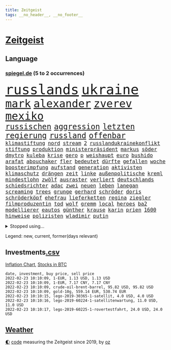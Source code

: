 ```yaml
---
title: Zeitgeist
tags: __no_header__, __no_footer__
---
```


# [Zeitgeist](https://oliz.io/zeitgeist/)

## Language

<h3><a href="https://www.spiegel.de" target="_blank">spiegel.de</a> (5 to 2 occurrences)</h3>
<p style="font-family:monospace">
<span style="font-size:32pt"><a href="news_links.html#russlands" class="current">russlands</a></span>
<span style="font-size:32pt"><a href="news_links.html#ukraine" class="current">ukraine</a></span>
<br>
<span style="font-size:25pt"><a href="news_links.html#mark" class="current">mark</a></span>
<span style="font-size:25pt"><a href="news_links.html#alexander" class="current">alexander</a></span>
<span style="font-size:25pt"><a href="news_links.html#zverev" class="current">zverev</a></span>
<span style="font-size:25pt"><a href="news_links.html#mexiko" class="current">mexiko</a></span>
<br>
<span style="font-size:18pt"><a href="news_links.html#russischen" class="current">russischen</a></span>
<span style="font-size:18pt"><a href="news_links.html#aggression" class="current">aggression</a></span>
<span style="font-size:18pt"><a href="news_links.html#letzten" class="current">letzten</a></span>
<span style="font-size:18pt"><a href="news_links.html#regierung" class="current">regierung</a></span>
<span style="font-size:18pt"><a href="news_links.html#russland" class="current">russland</a></span>
<span style="font-size:18pt"><a href="news_links.html#offenbar" class="current">offenbar</a></span>
<br>
<span style="font-size:12pt"><a href="news_links.html#klimastiftung" class="new">klimastiftung</a></span>
<span style="font-size:12pt"><a href="news_links.html#nord" class="current">nord</a></span>
<span style="font-size:12pt"><a href="news_links.html#stream" class="current">stream</a></span>
<span style="font-size:12pt"><a href="news_links.html#2" class="current">2</a></span>
<span style="font-size:12pt"><a href="news_links.html#russlandukrainekonflikt" class="current">russlandukrainekonflikt</a></span>
<span style="font-size:12pt"><a href="news_links.html#stiftung" class="current">stiftung</a></span>
<span style="font-size:12pt"><a href="news_links.html#produktion" class="current">produktion</a></span>
<span style="font-size:12pt"><a href="news_links.html#ministerpräsident" class="current">ministerpräsident</a></span>
<span style="font-size:12pt"><a href="news_links.html#markus" class="current">markus</a></span>
<span style="font-size:12pt"><a href="news_links.html#söder" class="current">söder</a></span>
<span style="font-size:12pt"><a href="news_links.html#dmytro" class="current">dmytro</a></span>
<span style="font-size:12pt"><a href="news_links.html#kuleba" class="current">kuleba</a></span>
<span style="font-size:12pt"><a href="news_links.html#krise" class="current">krise</a></span>
<span style="font-size:12pt"><a href="news_links.html#gero" class="new">gero</a></span>
<span style="font-size:12pt"><a href="news_links.html#p" class="current">p</a></span>
<span style="font-size:12pt"><a href="news_links.html#weishaupt" class="new">weishaupt</a></span>
<span style="font-size:12pt"><a href="news_links.html#euro" class="current">euro</a></span>
<span style="font-size:12pt"><a href="news_links.html#bushido" class="current">bushido</a></span>
<span style="font-size:12pt"><a href="news_links.html#arafat" class="current">arafat</a></span>
<span style="font-size:12pt"><a href="news_links.html#abouchaker" class="current">abouchaker</a></span>
<span style="font-size:12pt"><a href="news_links.html#fler" class="new">fler</a></span>
<span style="font-size:12pt"><a href="news_links.html#bedeutet" class="current">bedeutet</a></span>
<span style="font-size:12pt"><a href="news_links.html#dürfte" class="current">dürfte</a></span>
<span style="font-size:12pt"><a href="news_links.html#gefallen" class="current">gefallen</a></span>
<span style="font-size:12pt"><a href="news_links.html#woche" class="current">woche</a></span>
<span style="font-size:12pt"><a href="news_links.html#boosterimpfung" class="current">boosterimpfung</a></span>
<span style="font-size:12pt"><a href="news_links.html#aufstand" class="current">aufstand</a></span>
<span style="font-size:12pt"><a href="news_links.html#generation" class="current">generation</a></span>
<span style="font-size:12pt"><a href="news_links.html#aktivisten" class="current">aktivisten</a></span>
<span style="font-size:12pt"><a href="news_links.html#klimaschutz" class="current">klimaschutz</a></span>
<span style="font-size:12pt"><a href="news_links.html#drängen" class="current">drängen</a></span>
<span style="font-size:12pt"><a href="news_links.html#zeit" class="current">zeit</a></span>
<span style="font-size:12pt"><a href="news_links.html#linke" class="current">linke</a></span>
<span style="font-size:12pt"><a href="news_links.html#außenpolitische" class="new">außenpolitische</a></span>
<span style="font-size:12pt"><a href="news_links.html#kreml" class="current">kreml</a></span>
<span style="font-size:12pt"><a href="news_links.html#mindestlohn" class="current">mindestlohn</a></span>
<span style="font-size:12pt"><a href="news_links.html#zwölf" class="current">zwölf</a></span>
<span style="font-size:12pt"><a href="news_links.html#ausraster" class="current">ausraster</a></span>
<span style="font-size:12pt"><a href="news_links.html#verliert" class="current">verliert</a></span>
<span style="font-size:12pt"><a href="news_links.html#deutschlands" class="current">deutschlands</a></span>
<span style="font-size:12pt"><a href="news_links.html#schiedsrichter" class="current">schiedsrichter</a></span>
<span style="font-size:12pt"><a href="news_links.html#adac" class="current">adac</a></span>
<span style="font-size:12pt"><a href="news_links.html#zwei" class="current">zwei</a></span>
<span style="font-size:12pt"><a href="news_links.html#neuen" class="current">neuen</a></span>
<span style="font-size:12pt"><a href="news_links.html#leben" class="current">leben</a></span>
<span style="font-size:12pt"><a href="news_links.html#lanegan" class="new">lanegan</a></span>
<span style="font-size:12pt"><a href="news_links.html#screaming" class="new">screaming</a></span>
<span style="font-size:12pt"><a href="news_links.html#trees" class="new">trees</a></span>
<span style="font-size:12pt"><a href="news_links.html#grunge" class="new">grunge</a></span>
<span style="font-size:12pt"><a href="news_links.html#gerhard" class="current">gerhard</a></span>
<span style="font-size:12pt"><a href="news_links.html#schröder" class="current">schröder</a></span>
<span style="font-size:12pt"><a href="news_links.html#doris" class="new">doris</a></span>
<span style="font-size:12pt"><a href="news_links.html#schröderköpf" class="new">schröderköpf</a></span>
<span style="font-size:12pt"><a href="news_links.html#ehefrau" class="current">ehefrau</a></span>
<span style="font-size:12pt"><a href="news_links.html#lieferketten" class="current">lieferketten</a></span>
<span style="font-size:12pt"><a href="news_links.html#regina" class="new">regina</a></span>
<span style="font-size:12pt"><a href="news_links.html#ziegler" class="new">ziegler</a></span>
<span style="font-size:12pt"><a href="news_links.html#filmproduzentin" class="new">filmproduzentin</a></span>
<span style="font-size:12pt"><a href="news_links.html#tod" class="current">tod</a></span>
<span style="font-size:12pt"><a href="news_links.html#wolf" class="current">wolf</a></span>
<span style="font-size:12pt"><a href="news_links.html#gremm" class="new">gremm</a></span>
<span style="font-size:12pt"><a href="news_links.html#local" class="new">local</a></span>
<span style="font-size:12pt"><a href="news_links.html#heroes" class="new">heroes</a></span>
<span style="font-size:12pt"><a href="news_links.html#ba2" class="current">ba2</a></span>
<span style="font-size:12pt"><a href="news_links.html#modellierer" class="current">modellierer</a></span>
<span style="font-size:12pt"><a href="news_links.html#eautos" class="current">eautos</a></span>
<span style="font-size:12pt"><a href="news_links.html#günther" class="current">günther</a></span>
<span style="font-size:12pt"><a href="news_links.html#krause" class="current">krause</a></span>
<span style="font-size:12pt"><a href="news_links.html#karin" class="current">karin</a></span>
<span style="font-size:12pt"><a href="news_links.html#prien" class="current">prien</a></span>
<span style="font-size:12pt"><a href="news_links.html#1600" class="new">1600</a></span>
<span style="font-size:12pt"><a href="news_links.html#hinweise" class="current">hinweise</a></span>
<span style="font-size:12pt"><a href="news_links.html#polizisten" class="current">polizisten</a></span>
<span style="font-size:12pt"><a href="news_links.html#wladimir" class="current">wladimir</a></span>
<span style="font-size:12pt"><a href="news_links.html#putin" class="current">putin</a></span>
</p>
<details>
<summary>Stopped using...</summary>
<p class="former" style="font-size:12pt">
torjäger(490) trumps(490) armenien(489) coronalockdown(489) ehemann(489) einwohner(489) liverpool(489) ausschreitungen(488) beobachtet(488) haftstrafe(488) legendären(488) profi(488) spahn(488) ungewöhnlich(488) versprach(488) walter(488) diktator(487) gelernt(487) unterschiede(487) äußerungen(487) übergriffe(487) 2000(486) asche(486) befindet(486) exemplare(486) massiver(486) schlug(486) schmeckt(486) weber(486) weitgehend(486) youtube(486) besonderen(485) coronaausbruch(485) erziehung(485) geschaffen(485) kohle(485) provinz(485) villa(485) abschied(484) botschaften(484) eingereicht(484) geändert(484) italienische(484) konkurrenten(484) rekordmeister(484) rostock(484) studierenden(484) tieren(484) umgehen(484) verdachts(484) videobotschaft(484) viertel(484) 37(483) bereich(483) einiges(483) katastrophe(483) kämpfe(483) rente(483) sicherheitsbehörden(483) unruhen(483) versteigert(483) virologe(483) ärgert(483) anruf(482) besseren(482) bitten(482) carsten(482) chelsea(482) entdecken(482) gerufen(482) halt(482) prinzessin(482) saisonsieg(482) unentschieden(482) zeitweise(482) 125(481) anthony(481) bekanntesten(481) belarussischen(481) berg(481) billionen(481) einzudämmen(481) gesagt(481) kretschmer(481) versorgt(481) zeugen(481) arbeitsplatz(480) behandelt(480) bekämpft(480) bekämpfung(480) dienen(480) marcel(480) paderborn(480) räumen(480) verlängern(480) verschwunden(480) vorantreiben(480) außenpolitik(479) beachten(479) einziehen(479) island(479) löhne(479) roman(479) staats(479) 43(478) bekamen(478) christopher(478) geklärt(478) gestoßen(478) hunderten(478) ramelow(478) rettet(478) stuft(478) crash(477) eintracht(477) feuerwehrleute(477) gebiet(477) geflüchteten(477) gegenteil(477) hungerstreik(477) manipuliert(477) norbert(477) philipp(477) wirkt(477) woran(477) zugunsten(477) brutal(476) dahin(476) entscheidend(476) höchststand(476) lebenslange(476) querdenker(476) senkt(476) umstrittener(476) unterliegt(476) verteilung(476) veränderte(476) vorsprung(476) 94(475) aktuell(475) eskalieren(475) heil(475) hubertus(475) libyen(475) nürnberg(475) rom(475) tauchen(475) tausenden(475) via(475) 29(474) berät(474) brite(474) datenanalyse(474) höchst(474) unruhe(474) verschwiegen(474) deutlicher(473) fund(473) gewässern(473) meiner(473) rechtliche(473) fauci(472) game(472) italienischen(472) netanyahu(472) trainiert(472) aufgetreten(471) beteiligung(471) erkrankung(471) hob(471) hürden(471) spüren(471) störung(471) verschärfte(471) beantragt(470) green(470) haaland(470) jerusalem(470) kindes(470) sven(470) 81(469) franzosen(469) raumstation(469) schlechtes(469) ermordeten(468) gesehen(468) 16jährigen(467) brauche(467) erfunden(467) gefangene(467) negativen(467) park(467) defensive(466) geprägt(466) überprüfen(466) aufarbeitung(465) gekauft(465) marsch(465) praktisch(465) reichsten(465) vakzine(465) zigaretten(465) berühmte(464) gefälschte(464) polnische(464) raab(464) umweltschutz(464) voraussetzungen(464) jürgen(463) kippt(463) prompt(463) träume(463) ausrüstung(462) bett(462) eben(462) eingeleitet(462) ergebnissen(462) dfbpokal(461) falscher(461) hitze(461) startups(461) favorit(460) pandemiebekämpfung(460) ähnliche(460) außerhalb(459) erderwärmung(459) thüringens(459) erwachsenen(458) politikerin(458) prognose(458) auktion(456) gelandet(456) vorgänger(456) familienberater(455) schneider(455) syrer(455) verfassungswidrig(455) zuspruch(455) klasse(454) kindheit(453) telefonat(453) aktivist(452) begangen(452) französischer(451) trauern(451) umfragewerte(451) munition(449) verfolger(449) krisen(447) stärkt(446) strafbar(445) thüringer(445) koalitionspartner(444) teilnehmern(443) abiy(442) herausfinden(442) 91(439) gerieten(438) unterbrochen(437) vorgenommen(437) tigray(436) identität(435) stellenabbau(434) coronajahr(433) susanne(433) weidel(433) entbrannt(431) bbc(429) italienischer(429) topspiel(429) hagen(427) rache(424) discounter(420) rechter(418) regelmäßig(414) vertrauten(413) aggressiv(412) boomt(410) würdigt(408) brutalen(407) hartz(407) zweieinhalb(407) variante(398) uskapitol(389) 95(381) verstoß(380) iv(377) höheres(376) geheimen(373) windows(372) andy(371) bestens(370) entsprechenden(368) klettert(368) verleumdung(367) schiebt(363) nachbarland(362) abreise(356) militärputsch(354) potenziell(350) stärkste(347) unverletzt(345) fluggesellschaft(344) längerem(339) übernahm(336) hochschulen(333) fängt(331) portugals(331) kriege(328) zurückgekehrt(328) geimpften(326) verantwortliche(326) holten(321) strebt(320) südwesten(319) unterschiedliche(311) coronainzidenz(305) rumänien(304) prozessauftakt(302) herausragende(301) bemühen(299) kabel(281) institute(278) loben(278) massachusetts(278) pflegen(278) unfälle(274) raumfahrt(270) dynamo(269) genesen(267) abgefeuert(266) crystal(265) 2013(264) vize(264) 18jährigen(261) durchbruch(258) geknackt(257) arbeitsmarkt(256) set(256) ticket(253) agnes(252) hebamme(252) sahen(251) felix(248) jamie(248) aachen(247) baum(245) organisierten(241) kw(239) serbien(239) julius(238) naftali(237) parkplatz(237) unterstützern(237) laune(236) geflüchteter(235) kultusminister(235) aggressiver(234) individuelle(233) sudan(232) wussten(231) chipmangel(230) fachkräftemangel(230) sammelt(230) kühnert(229) tenniswelt(229) tricks(227) weigerte(226) jamaika(225) drohenden(224) sowjetunion(224) befassen(223) rängen(223) morgens(222) schimpft(221) schob(221) aufsteiger(217) straftat(217) weltall(217) ahmed(215) düster(215) auswärtige(214) norwegische(214) siebte(214) abgeordneter(212) kalte(212) abgerufen(211) bay(211) hildesheim(211) mögen(211) coronafall(210) 500000(209) heim(209) sätze(209) visa(209) erhebung(207) absolviert(206) storniert(206) batterien(205) unterrichten(204) mo(203) hits(198) fläche(197) gedroht(197) schottischen(196) las(195) vegas(195) vorliegen(195) kleinkinder(194) belästigungen(193) blind(192) fällig(191) medizinischer(191) bezieht(190) dominieren(190) konzentriert(190) thiel(190) wahlniederlage(190) voelchert(189) wellen(189) halfen(186) kosovo(186) dankte(185) gehörten(185) götze(185) wiegt(185) anstatt(183) coronapause(180) installiert(180) überwältigt(178) sichtlich(177) leidenschaft(175) websites(175) norweger(174) japans(173) killer(173) steve(172) netzwerke(171) verkehrt(170) beschimpfungen(169) erhofft(169) 90/die(168) diktatur(168) erling(167) ächzt(167) ali(166) ibiza(166) vermietet(166) films(165) taugen(165) europäisches(164) genervt(164) röttgen(163) übertragen(163) einigkeit(162) human(162) exemplar(161) kundschaft(161) vielfach(160) göringeckardt(159) hansjoachim(159) angestellt(157) senator(157) 190(156) bedürftige(156) regierte(156) ausfälle(155) award(155) müttern(155) world(155) scholz'(154) tabellenführung(154) bombe(152) nadine(152) papiere(152) produktionsausfälle(152) glücksfall(151) landwirte(151) natürlichen(151) späte(151) groningen(150) exmann(149) diebe(148) alias(147) unterschiedlicher(147) eindeutig(146) emirat(146) nsregime(146) katrin(145) mastercard(145) abgerechnet(144) cduführung(144) optimismus(144) gerichtsentscheidung(143) indonesische(143) dringen(142) friedensnobelpreis(142) pharmakonzern(142) weltberühmt(142) ausreisen(141) farce(141) gerichtsurteil(141) holstein(141) popgeschichte(141) anhörung(140) oberster(140) umgesetzt(140) werten(140) autounfall(139) gesteuert(139) nachbarländer(139) türkisches(138) fock(137) gorch(137) menschliche(137) deckeln(136) fünftel(135) fracht(134) spitzenspiel(134) cyberangriffe(133) oppositionspolitiker(133) ostdeutschen(133) pazifik(133) tabellenspitze(133) zusehen(133) gehirn(132) krieger(132) saarbrücken(132) ehrgeiz(131) jeffrey(131) knapper(131) lösungen(131) einigt(130) untätigkeit(130) angeschlagenen(129) limburg(128) söldnertruppe(128) uli(128) versetzt(128) wiederzubeleben(128) abgeschaltet(127) höchststrafe(127) lotto(127) übertragung(127) eineinhalb(126) erklärungen(126) johannesburg(126) modeste(126) terodde(126) obst(125) floss(124) natostaaten(124) pakete(124) ubooten(124) verkehrsbetriebe(124) befragen(123) maskenverweigerer(123) mehrfamilienhaus(122) prallt(122) verschickte(122) durchschnittlich(121) kosteten(120) präsidentschaftskandidat(120) urenkel(120) vernichtet(120) blödsinn(119) schärferen(119) bedeckt(118) spürbare(117) wahlergebnis(117) schlangen(116) vermögensteuer(116) annulliert(115) dave(115) zentralen(115) eidinger(114) erwärmung(114) fernzügen(114) hey(114) vorurteile(114) bewahrte(113) gesundes(113) turnen(113) chancenlos(112) heidenreich(112) hofreiter(112) torlos(112) glen(111) nullcovidstrategie(111) sonntagmorgen(111) automarkt(110) bernhard(110) apotheke(109) beider(109) entwickler(109) erneuern(109) exsprecherin(109) gesellschaftlichen(109) hitzewellen(109) prägen(109) staatlich(109) stephanie(109) supermarkt(109) unterstützten(109) gaspreise(108) rückweg(108) faszinierend(107) strackzimmermann(107) zugrunde(107) 007(106) ferran(106) gedrängt(106) mannschaften(106) schallenberg(106) torres(106) tourismusbranche(106) aue(105) brandt(105) bundesverwaltungsgericht(105) erzgebirge(105) fdppolitikerin(105) geklaut(105) raketenabwehr(105) 200000(104) angehalten(104) ausweis(104) entzweit(104) klimaforschung(104) kurioses(104) verunglückte(104) adele(103) hinrichtung(103) vereinbart(103) verläufe(103) volksverhetzung(103) benutzt(102) berufungsgericht(102) fiona(102) intern(102) raumfahrtunternehmen(102) vereidigung(102) zunahme(102) ansicht(101) norwegens(101) videokonferenz(101) portal(100) zähem(100) aneinandergeraten(99) bundesvorstand(99) verdreifacht(99) reichste(98) übergang(98) bukele(97) delegierten(97) perfektem(97) wirksam(97) meeresspiegels(96) verschwundenen(96) wonach(96) lieferungen(95) menschenschmuggel(95) pflegeheim(95) sterne(95) rechtsextremer(94) tickt(94) waffenlager(94) ansagen(93) emeritierte(93) verlobt(93) überlastung(93) chefredakteur(92) oberlandesgericht(92) zulieferer(92) belügen(91) enes(91) kanter(91) seelenlose(91) springerverlag(91) töchtern(91) bedingung(90) energieriesen(90) genf(90) gesundheitsministerin(90) härte(90) merck(90) nachteil(90) penthouse(90) stadtteil(90) ausweisung(89) bundestagsvizepräsidentin(89) clans(89) dieselbe(89) gutachter(89) kostüm(89) robuste(89) südamerikanischen(89) süßem(89) verbotener(89) verwehrt(89) davis(88) optionen(88) verglichen(88) annette(87) erfurt(87) geopolitische(87) leitzins(87) valencia(87) zinssenkung(87) dampf(86) kavala(86) nämlich(86) staatshilfe(86) entschärft(85) feldern(85) sekunde(85) vielfältig(85) ablenken(84) alec(84) aufarbeiten(84) baldwin(84) bremsweg(84) osman(84) riegeln(84) ausgelacht(83) füllkrug(83) joel(83) niclas(83) rust(83) sizilianischen(83) tötungsdelikts(83) vernünftig(83) horn(82) konzentration(82) milliardäre(82) pausenhof(82) wahrgenommen(82) bundländertreffen(81) ergattert(81) herzproblemen(81) kontinuität(81) professor(81) truss(81) weiterspielen(81) wissenschaftlichen(81) kriminalität(80) ming(80) namensstreit(80) ran(80) raumschiff(80) abgereist(79) dagewesenen(79) energieverbrauch(79) jahreswechsel(79) plantagen(79) rufe(79) uniklinik(79) berücksichtigen(78) freundes(78) gefoltert(78) geringer(78) großflächig(78) lieferzeiten(78) packers(78) plattformen(78) schienen(78) vereinbarten(78) verfassungsgerichtshof(78) vorsitzender(78) impfskeptikerin(77) riskierte(77) schwerte(77) strahlkraft(77) verdoppelte(77) flugzeugabsturz(76) hyundai(76) kulturmäzen(76) michel(76) oxfam(76) ubahn(76) wach(76) wundern(76) christiane(75) eauto(75) eindeutige(75) flitzer(75) pandemiebeginn(75) schläft(75) untergetaucht(75) befreite(74) fassen(74) klubikone(74) missverständnis(74) prozesse(74) ausschluss(73) coronachaos(73) fabian(73) gottschalk(73) isabella(73) wetten(73) zehnjähriger(73) cduvorsitzender(72) meat(72) strompreise(72) wachstumsprognose(72) bundesparteitag(71) coronahotspot(71) designierten(71) griffen(71) ischgl(71) kranker(71) lampen(71) sonnenuntergang(71) kompromissen(70) süd(70) tortur(70) unserem(70) welten(70) einschnitte(69) einzuholen(69) erklärungsnot(69) flugzeugbauer(69) getestete(69) koma(69) eliminieren(68) milliardenauftrag(68) millionensummen(68) qualifizieren(67) vorkehrungen(67) beeindruckt(66) rekordwerte(66) 1700(65) ampelkabinett(65) british(65) lucky(65) parlamentarischen(65) steiner(65) erlaubte(64) kantersieg(64) riskanter(64) schlussphase(64) tradition(64) aston(63) betriebsrats(63) bundesfinanzminister(63) garbiñe(63) gelbe(63) haag(63) kommissar(63) muguruza(63) tierwohl(63) versicherten(63) autoschlüssel(62) begehen(62) bvg(62) femizide(62) kleinste(62) ozean(62) praktikanten(62) verschiedener(62) versteht(62) alfred(61) einschränken(61) epsteins(61) keeper(61) ulrich(61) anbau(60) erwägen(60) kopfschmuck(60) marburg(60) mischt(60) pandemiegeschehen(60) coronafallzahlen(59) flutwellen(59) revanche(59) verbracht(59) bowie(58) eisbärenzwillinge(58) rostocker(58) brust(57) durchführen(57) hunziker(56) spdkanzler(56) tvmoderatorin(56) übergibt(56) dokumenten(55) fdpabgeordneter(55) impfpässe(55) konsumgüter(55) netzausbau(55) stimmte(55) szenario(55) brennerei(54) endlose(54) holland(54) milieus(54) südafrikanische(54) irrtum(53) klimaerwärmung(53) regulieren(53) rutte(53) skiort(53) entlarven(52) kommunistischen(52) schwäbische(52) till(52) verwaltungsgerichtshof(52) allgemeinen(51) aprèsski(51) gespannt(51) leichtsinnig(51) nehammer(51) referat(51) ritter(51) verbesserte(51) arsenalstar(50) coronabedingter(50) erfahrungsbericht(50) mahnte(50) temperaturen(50) windräder(50) dreifach(49) korruptionsvorwürfen(49) krebserregend(49) omikronpatienten(49) untermauern(49) wiegen(49) arbeitsminister(48) entlang(48) gründete(48) klimaminister(48) showdown(48) sodass(48) verbündete(48) verpuffung(48) champagnerhersteller(47) hybride(47) machtverhältnisse(47) pazifikstaat(47) silvesternacht(47) tennisverband(47) einbau(46) landesweiten(46) langwierigen(46) syrischer(46) tafel(46) 33jährigen(45) abzusehen(45) beanstandet(45) beat(45) kollektionen(45) lästerte(45) modewelt(45) out(45) perfektes(45) rangliste(45) tauschten(45) bettercom(44) borrell(44) garg(44) gerichtsstreit(44) hinrunde(44) josep(44) lehrt(44) marieagnes(44) patzer(44) skigebiet(44) vermehren(44) verteidigungsausschusses(44) vishal(44) zoomcall(44) zwayer(44) ausbruchs(43) pascal(43) welternährungsorganisation(43) zemmour(43) éric(43) diktatoren(42) grandslamtitel(42) königsblauen(42) nszeit(42) problematisch(42) traditionellen(42) chevron(41) fälschen(41) vincent(41) ameisen(40) bremsmanöver(40) coronaexpertenrat(40) dhbauswahl(40) einsicht(40) einzig(40) expertenrat(40) ibrahimović(40) millionenschaden(40) zlatan(40) bingen(39) klara(39) miliz(39) sicherheitslücke(39) südpazifik(39) urheberrecht(39) verzeichnete(39) begegnen(38) edward(38) ersatz(38) hilfslieferungen(38) kürzt(38) meisterwerk(38) nebenwirkung(38) anweisung(37) gefühle(37) nahrung(37) verhandlung(37) yannick(37) 1984(36) 270(36) augsburgs(36) durchgang(36) leiser(36) überlebenskampf(36) commerzbank(35) genutzte(35) goggia(35) handball(35) jasmin(35) pedro(35) prangern(35) rechner(35) sofia(35) todesumstände(35) verfilmt(35) viren(35) angehen(34) bildungsminister(34) canberra(34) deuten(34) landsmann(34) marvin(34) mittelfeld(34) ziehung(34) baltikum(33) dringende(33) einreiseregeln(33) lüneburg(33) militärbündnis(33) produzent(33) spanischer(33) airways(32) augenzeugenberichte(32) cool(32) folterarzt(32) muhammad(32) nonnen(32) qatar(32) watzke(32) 5g(31) astronom(31) beschaffung(31) geiseln(31) gerammt(31) korb(31) treffern(31) überraschen(31) fdpabgeordnete(30) jameswebbteleskop(30) stabilität(30) abstandsregeln(29) passierte(29) rekordumsatz(29) skiklassiker(29) spiderman(29) sprüche(29) wiederaufnahme(29) alaa(28) bedauern(28) ertrunken(28) geschehnissen(28) midlifekolumne(28) olympiaaus(28) ostbeauftragte(28) petro(28) poroschenko(28) rückrundenstart(28) supermärkten(28) willkür(28) ben(27) milder(27) selbstständig(27) coronafällen(26) gekümmert(26) gesetzten(26) margarete(26) nordsyrien(26) sachschaden(26) stararchitekt(26) tampa(26) transparente(26) verlegung(26) bezahlte(25) fahrenden(25) influencerin(25) krankenversicherung(25) louvre(25) ställen(25) clinch(24) großeltern(24) quarantäneregeln(24) wachsender(24) wellinger(24) anhebung(23) desto(23) emotionales(23) klischee(23) nairobi(23) schwindelig(23) spaziergänge(23) verunglimpft(23) kurzfristige(22) qualifizierte(22) voice(22) a4(21) falschinformation(21) feministischen(21) islamistische(21) palast(21) porträtierte(21) spektakel(21) umkämpfte(21) zurückzuführen(21) äußersten(21) bahnsteig(20) enkel(20) inklusion(20) nutzten(20) patriots(20) schmerzhaft(20) sprinterin(20) verdeckt(20) weihnachtsinsel(20) zweites(20) 82(19) abfahrtsrennen(19) fahrzeugen(19) gaskraftwerke(19) intellektueller(19) atomausstieg(18) atomkraftgegner(18) dünnen(18) exsenator(18) geywitz(18) ideologisch(18) irme(18) serielles(18) stetterkarp(18) wankt(18) aviv(17) berufsalltag(17) landtagswahlen(17) medizinstudentin(17) millionäre(17) modebranche(17) schriften(17) tel(17) transformation(17) generalstaatsanwältin(16) kitz(16) letitia(16) organe(16) skiunfall(16) dj(15) eingedämmt(15) gottesdienstes(15) horoskope(15) leistungsdruck(15) piste(15) tanzte(15) verlagern(15) wanderwitz(15) ampelabgeordnete(14) berufsaussichten(14) frauenmorde(14) gefangenenlager(14) gerichtstermin(14) liz(14) nahostkonflikt(14) philippe(14) schneesturm(14) skitouren(14) visum(14) betrügerin(13) betty(13) jahresauftakt(13) jurymitglied(13) kasachstans(13) laser(13) pekings(13) pepi(13) perfekter(13) ricardo(13) bundesarbeitsminister(12) klimakatastrophe(12) spielverlegung(12) stürmte(12) tennisprofis(12) tennisstars(12) treffers(12) baltimore(11) coronainfizierten(11) erreichten(11) haitianischen(11) hausbrand(11) jovenel(11) luther(11) mol(11) müllentsorgung(11) ofen(11)
</p>
</details>
<p>Legend: <span class="new">new</span>, <span class="current">current</span>, <span class="former">former(days relevant)</span></p>

## Investments[.csv](investments.csv)

[Inflation Chart](https://inflationchart.com),
[Stocks in BTC](https://stonksinbtc.xyz/)

```
date, investment, buy price, sell price
2022-02-23 10:10:09, 1-EUR, 1.13 USD, 1.13 USD
2022-02-23 10:10:09, 1-EUR, 7.17 CNY, 7.17 CNY
2022-02-23 10:10:09, crude-oil-brent-barrel, 95.82 USD, 95.82 USD
2022-02-23 10:10:09, gold-10g, 559.14 EUR, 530.74 EUR
2022-02-23 10:10:15, lego-2019-30365-1-satellit, 4.0 USD, 4.0 USD
2022-02-23 10:10:16, lego-2019-60224-1-satellitenwartung, 11.0 USD, 11.0 USD
2022-02-23 10:10:17, lego-2019-60225-1-rovertestfahrt, 24.0 USD, 24.0 USD
```

## [Weather](weather.html)

<footer>
<a href="javascript:toggleTheme()" class="nav">🌓</a>
<a href="https://github.com/ooz/zeitgeist">code</a> measuring the Zeitgeist since 2019, by <a href="https://oliz.io">oz</a>
</footer>
